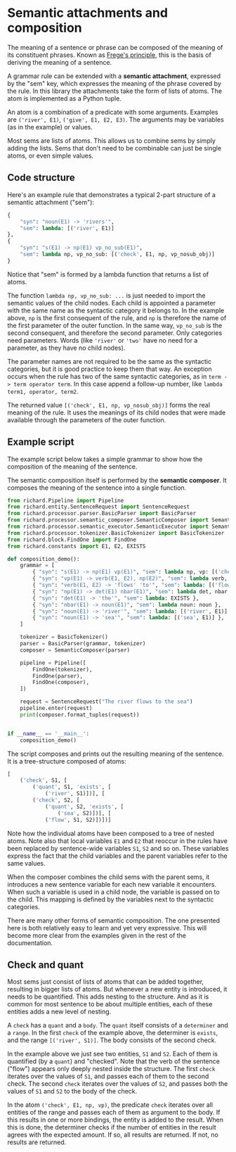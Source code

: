 # Semantic attachments and composition

The meaning of a sentence or phrase can be composed of the meaning of its constituent phrases. Known as [Frege's principle](https://en.wikipedia.org/wiki/Principle_of_compositionality), this is the basis of deriving the meaning of a sentence.

A grammar rule can be extended with a __semantic attachment__, expressed by the "sem" key, which expresses the meaning of the phrase covered by the rule. In this library the attachments take the form of lists of atoms. The atom is implemented as a Python tuple.

An atom is a combination of a predicate with some arguments. Examples are `('river', E1)`, `('give', E1, E2, E3)`. The arguments may be variables (as in the example) or values.

Most sems are lists of atoms. This allows us to combine sems by simply adding the lists. Sems that don't need to be combinable can just be single atoms, or even simple values.

## Code structure

Here's an example rule that demonstrates a typical 2-part structure of a semantic attachment ("sem"):

~~~python
{ 
    "syn": "noun(E1) -> 'rivers'", 
    "sem": lambda: [('river', E1)] 
},
{ 
    "syn": "s(E1) -> np(E1) vp_no_sub(E1)", 
    "sem": lambda np, vp_no_sub: [('check', E1, np, vp_nosub_obj)]
}
~~~

Notice that "sem" is formed by a lambda function that returns a list of atoms.

The function `lambda np, vp_no_sub: ...` is just needed to import the semantic values of the child nodes. Each child is appointed a parameter with the same name as the syntactic category it belongs to. In the example above, `np` is the first consequent of the rule, and `np` is therefore the name of the first parameter of the outer function. In the same way, `vp_no_sub` is the second consequent, and therefore the second parameter. Only categories need parameters. Words (like `'river'` or `'two'` have no need for a parameter, as they have no child nodes).

The parameter names are not required to be the same as the syntactic categories, but it is good practice to keep them that way. An exception occurs when the rule has two of the same syntactic categories, as in `term -> term operator term`. In this case append a follow-up number, like `lambda term1, operator, term2`.

The returned value `[('check', E1, np, vp_nosub_obj)]` forms the real meaning of the rule. It uses the meanings of its child nodes that were made available through the parameters of the outer function.

## Example script

The example script below takes a simple grammar to show how the composition of the meaning of the sentence.

The semantic composition itself is performed by the __semantic composer__. It composes the meaning of the sentence into a single function. 

~~~python
from richard.Pipeline import Pipeline
from richard.entity.SentenceRequest import SentenceRequest
from richard.processor.parser.BasicParser import BasicParser
from richard.processor.semantic_composer.SemanticComposer import SemanticComposer
from richard.processor.semantic_executor.SemanticExecutor import SemanticExecutor
from richard.processor.tokenizer.BasicTokenizer import BasicTokenizer
from richard.block.FindOne import FindOne
from richard.constants import E1, E2, EXISTS

def composition_demo():
    grammar = [
        { "syn": "s(E1) -> np(E1) vp(E1)", "sem": lambda np, vp: [('check', E1, np, vp)]},
        { "syn": "vp(E1) -> verb(E1, E2), np(E2)", "sem": lambda verb, np: [('check', E2, np, verb)] },
        { "syn": "verb(E1, E2) -> 'flows' 'to'", "sem": lambda: [('flow', E1, E2)] },
        { "syn": "np(E1) -> det(E1) nbar(E1)", "sem": lambda det, nbar: [('quant', E1, det, nbar)] },
        { "syn": "det(E1) -> 'the'", "sem": lambda: EXISTS },
        { "syn": "nbar(E1) -> noun(E1)", "sem": lambda noun: noun },
        { "syn": "noun(E1) -> 'river'", "sem": lambda: [('river', E1)] },
        { "syn": "noun(E1) -> 'sea'", "sem": lambda: [('sea', E1)] },
    ]

    tokenizer = BasicTokenizer()
    parser = BasicParser(grammar, tokenizer)
    composer = SemanticComposer(parser)

    pipeline = Pipeline([
        FindOne(tokenizer),
        FindOne(parser),
        FindOne(composer),
    ])

    request = SentenceRequest("The river flows to the sea")
    pipeline.enter(request)
    print(composer.format_tuples(request))


if __name__ == '__main__':
    composition_demo()
~~~

The script composes and prints out the resulting meaning of the sentence. It is a tree-structure composed of atoms:

~~~python
[
    ('check', S1, [
        ('quant', S1, 'exists', [
            ('river', S1)])], [
        ('check', S2, [
            ('quant', S2, 'exists', [
                ('sea', S2)])], [
            ('flow', S1, S2)])])]

~~~

Note how the individual atoms have been composed to a tree of nested atoms. Note also that local variables `E1` and `E2` that reoccur in the rules have been replaced by sentence-wide variables `S1`, `S2` and so on. These variables express the fact that the child variables and the parent variables refer to the same values.

When the composer combines the child sems with the parent sems, it introduces a new sentence variable for each new variable it encounters. When such a variable is used in a child node, the variable is passed on to the child. This mapping is defined by the variables next to the syntactic categories. 

There are many other forms of semantic composition. The one presented here is both relatively easy to learn and yet very expressive. This will become more clear from the examples given in the rest of the documentation.

## Check and quant

Most sems just consist of lists of atoms that can be added together, resulting in bigger lists of atoms. But whenever a new entity is introduced, it needs to be quantified. This adds nesting to the structure. And as it is common for most sentence to be about multiple entities, each of these entities adds a new level of nesting. 

A `check` has a `quant` and a `body`. The `quant` itself consists of a `determiner` and a `range`. In the first `check` of the example above, the determiner is `exists`, and the range `[('river', S1)]`. The body consists of the second check.

In the example above we just see two entities, `S1` and `S2`. Each of them is quantified (by a `quant`) and "checked". Note that the verb of the sentence ("flow") appears only deeply nested inside the structure. The first `check` iterates over the values of `S1`, and passes each of them to the second check. The second `check` iterates over the values of `S2`, and passes both the values of `S1` and `S2` to the body of the check.

In the atom `('check', E1, np, vp)`, the predicate `check` iterates over all entities of the range and passes each of them as argument to the body. If this results in one or more bindings, the entity is added to the result. When this is done, the  determiner checks if the number of entities in the result agrees with the expected amount. If so, all results are returned. If not, no results are returned.

